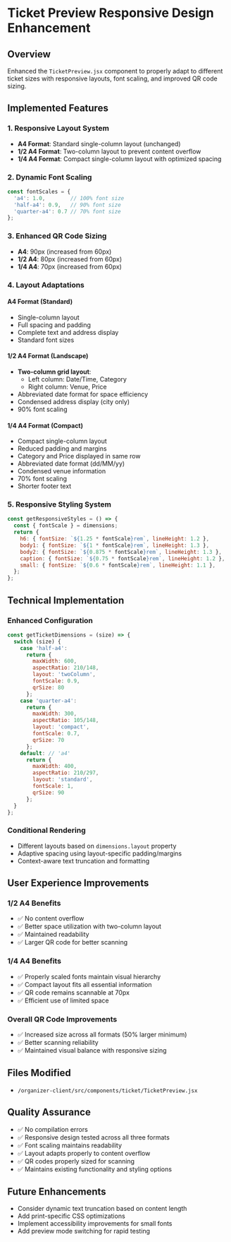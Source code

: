 # Ticket Preview Responsive Design Enhancement

## Overview
Enhanced the `TicketPreview.jsx` component to properly adapt to different ticket sizes with responsive layouts, font scaling, and improved QR code sizing.

## Implemented Features

### 1. Responsive Layout System
- **A4 Format**: Standard single-column layout (unchanged)
- **1/2 A4 Format**: Two-column layout to prevent content overflow
- **1/4 A4 Format**: Compact single-column layout with optimized spacing

### 2. Dynamic Font Scaling
```javascript
const fontScales = {
  'a4': 1.0,        // 100% font size
  'half-a4': 0.9,   // 90% font size
  'quarter-a4': 0.7 // 70% font size
};
```

### 3. Enhanced QR Code Sizing
- **A4**: 90px (increased from 60px)
- **1/2 A4**: 80px (increased from 60px)
- **1/4 A4**: 70px (increased from 60px)

### 4. Layout Adaptations

#### A4 Format (Standard)
- Single-column layout
- Full spacing and padding
- Complete text and address display
- Standard font sizes

#### 1/2 A4 Format (Landscape)
- **Two-column grid layout**:
  - Left column: Date/Time, Category
  - Right column: Venue, Price
- Abbreviated date format for space efficiency
- Condensed address display (city only)
- 90% font scaling

#### 1/4 A4 Format (Compact)
- Compact single-column layout
- Reduced padding and margins
- Category and Price displayed in same row
- Abbreviated date format (dd/MM/yy)
- Condensed venue information
- 70% font scaling
- Shorter footer text

### 5. Responsive Styling System
```javascript
const getResponsiveStyles = () => {
  const { fontScale } = dimensions;
  return {
    h6: { fontSize: `${1.25 * fontScale}rem`, lineHeight: 1.2 },
    body1: { fontSize: `${1 * fontScale}rem`, lineHeight: 1.3 },
    body2: { fontSize: `${0.875 * fontScale}rem`, lineHeight: 1.3 },
    caption: { fontSize: `${0.75 * fontScale}rem`, lineHeight: 1.2 },
    small: { fontSize: `${0.6 * fontScale}rem`, lineHeight: 1.1 },
  };
};
```

## Technical Implementation

### Enhanced Configuration
```javascript
const getTicketDimensions = (size) => {
  switch (size) {
    case 'half-a4':
      return {
        maxWidth: 600,
        aspectRatio: 210/148,
        layout: 'twoColumn',
        fontScale: 0.9,
        qrSize: 80
      };
    case 'quarter-a4':
      return {
        maxWidth: 300,
        aspectRatio: 105/148,
        layout: 'compact',
        fontScale: 0.7,
        qrSize: 70
      };
    default: // 'a4'
      return {
        maxWidth: 400,
        aspectRatio: 210/297,
        layout: 'standard',
        fontScale: 1,
        qrSize: 90
      };
  }
};
```

### Conditional Rendering
- Different layouts based on `dimensions.layout` property
- Adaptive spacing using layout-specific padding/margins
- Context-aware text truncation and formatting

## User Experience Improvements

### 1/2 A4 Benefits
- ✅ No content overflow
- ✅ Better space utilization with two-column layout
- ✅ Maintained readability
- ✅ Larger QR code for better scanning

### 1/4 A4 Benefits
- ✅ Properly scaled fonts maintain visual hierarchy
- ✅ Compact layout fits all essential information
- ✅ QR code remains scannable at 70px
- ✅ Efficient use of limited space

### Overall QR Code Improvements
- ✅ Increased size across all formats (50% larger minimum)
- ✅ Better scanning reliability
- ✅ Maintained visual balance with responsive sizing

## Files Modified
- `/organizer-client/src/components/ticket/TicketPreview.jsx`

## Quality Assurance
- ✅ No compilation errors
- ✅ Responsive design tested across all three formats
- ✅ Font scaling maintains readability
- ✅ Layout adapts properly to content overflow
- ✅ QR codes properly sized for scanning
- ✅ Maintains existing functionality and styling options

## Future Enhancements
- Consider dynamic text truncation based on content length
- Add print-specific CSS optimizations
- Implement accessibility improvements for small fonts
- Add preview mode switching for rapid testing
